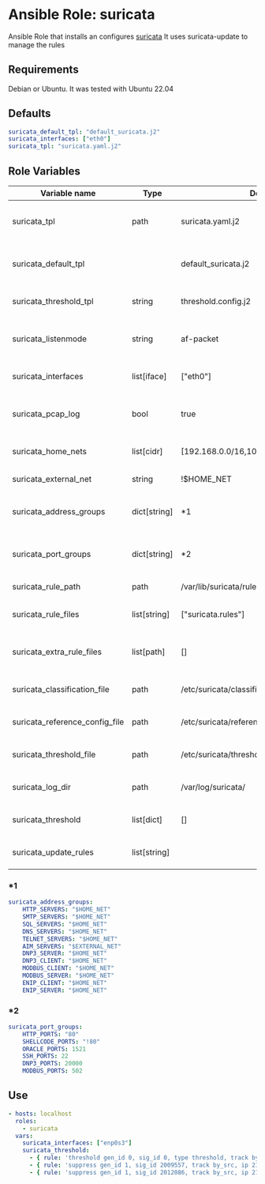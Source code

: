 # Ansible Role: suricata

Ansible Role that installs an configures [suricata](https://suricata.io/)
It uses suricata-update to manage the rules

## Requirements

Debian or Ubuntu. It was tested with Ubuntu 22.04

## Defaults

```yaml
suricata_default_tpl: "default_suricata.j2"
suricata_interfaces: ["eth0"]
suricata_tpl: "suricata.yaml.j2"
```

## Role Variables

| Variable name                  | Type         | Default                                   | Description                                              |
| ------------------------------ | ------------ | ----------------------------------------- | -------------------------------------------------------- |
| suricata_tpl                   | path         | suricata.yaml.j2                          | The suricata YAMl config template to be used             |
| suricata_default_tpl           |              | default_suricata.j2                       | The suricata default file template to be used            |
| suricata_threshold_tpl         | string       | threshold.config.j2                       | The template for the threshold.config                    |
| suricata_listenmode            | string       | af-packet                                 | Run suricata in promisous or af-packet or inline         |
| suricata_interfaces             | list[iface]  | ["eth0"]                                  | The interface suricata should monitor                    |
| suricata_pcap_log              | bool         | true                                      | If suricata should save the packets in the pcap.log file |
| suricata_home_nets             | list[cidr]   | [192.168.0.0/16,10.0.0.0/8,172.16.0.0/12] | List of home nets for this host                          |
| suricata_external_net          | string       | !$HOME_NET                                | The external net address group                           |
| suricata_address_groups        | dict[string] | \*1                                       | Dictionary containing address group definitions          |
| suricata_port_groups           | dict[string] | \*2                                       | Dictionary containing port group definitions             |
| suricata_rule_path             | path         | /var/lib/suricata/rules                   | The path to the rules directory                          |
| suricata_rule_files            | list[string] | ["suricata.rules"]                        | The rule files suricata should use                       |
| suricata_extra_rule_files      | list[path]   | []                                        | List of additional rule files to install on the host     |
| suricata_classification_file   | path         | /etc/suricata/classification.config       | The path to the classification file                      |
| suricata_reference_config_file | path         | /etc/suricata/reference.config            | The path to the reference config file                    |
| suricata_threshold_file        | path         | /etc/suricata/threshold.config            | The path to the threshold config file                    |
| suricata_log_dir               | path         | /var/log/suricata/                        | The default suricata log directory                       |
| suricata_threshold             | list[dict]   | []                                        | The rules for the treshold.config                        |
| suricata_update_rules          | list[string] |                                           | List of suricata update rules to enable                  |

### \*1

```yaml
suricata_address_groups:
    HTTP_SERVERS: "$HOME_NET"
    SMTP_SERVERS: "$HOME_NET"
    SQL_SERVERS: "$HOME_NET"
    DNS_SERVERS: "$HOME_NET"
    TELNET_SERVERS: "$HOME_NET"
    AIM_SERVERS: "$EXTERNAL_NET"
    DNP3_SERVER: "$HOME_NET"
    DNP3_CLIENT: "$HOME_NET"
    MODBUS_CLIENT: "$HOME_NET"
    MODBUS_SERVER: "$HOME_NET"
    ENIP_CLIENT: "$HOME_NET"
    ENIP_SERVER: "$HOME_NET"
```

### \*2

```yaml
suricata_port_groups:
    HTTP_PORTS: "80"
    SHELLCODE_PORTS: "!80"
    ORACLE_PORTS: 1521
    SSH_PORTS: 22
    DNP3_PORTS: 20000
    MODBUS_PORTS: 502
```

## Use

```yaml
- hosts: localhost
  roles:
    - suricata
  vars:
    suricata_interfaces: ["enp0s3"]
    suricata_threshold:
      - { rule: 'threshold gen_id 0, sig_id 0, type threshold, track by_src, count 10, seconds 10', comment: 'Some important rule' }
      - { rule: 'suppress gen_id 1, sig_id 2009557, track by_src, ip 217.110.97.128/25' }
      - { rule: 'suppress gen_id 1, sig_id 2012086, track by_src, ip 217.110.97.128/25' }
```
